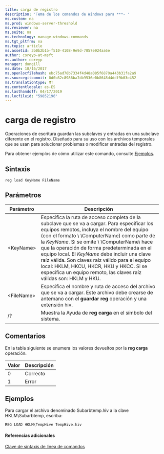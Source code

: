 ```yaml
---
title: carga de registro
description: 'Tema de los comandos de Windows para ***- '
ms.custom: na
ms.prod: windows-server-threshold
ms.reviewer: na
ms.suite: na
ms.technology: manage-windows-commands
ms.tgt_pltfrm: na
ms.topic: article
ms.assetid: 3b0b2b1b-f510-4108-9e9d-7057e924aa6e
author: coreyp-at-msft
ms.author: coreyp
manager: dongill
ms.date: 10/16/2017
ms.openlocfilehash: ebc75ad78b7334f4d48a085f6870a443b31fa2a9
ms.sourcegitcommit: 0d0b32c8986ba7db9536e0b8648d4ddf9b03e452
ms.translationtype: MT
ms.contentlocale: es-ES
ms.lasthandoff: 04/17/2019
ms.locfileid: "59852196"
---
```

# <a name="reg-load"></a>carga de registro



Operaciones de escritura guardan las subclaves y entradas en una subclave diferente en el registro. Diseñado para su uso con los archivos temporales que se usan para solucionar problemas o modificar entradas del registro.

Para obtener ejemplos de cómo utilizar este comando, consulte [Ejemplos](#BKMK_examples).

## <a name="syntax"></a>Sintaxis

```
reg load KeyName FileName
```

## <a name="parameters"></a>Parámetros

|Parámetro|Descripción|
|---------|-----------|
|\<KeyName>|Especifica la ruta de acceso completa de la subclave que se va a cargar. Para especificar los equipos remotos, incluya el nombre del equipo (con el formato \\ \\ComputerName\) como parte de la *KeyName*. Si se omite \\ \\ComputerName\ hace que la operación de forma predeterminada en el equipo local. El *KeyName* debe incluir una clave raíz válida. Son claves raíz válido para el equipo local: HKLM, HKCU, HKCR, HKU y HKCC. Si se especifica un equipo remoto, las claves raíz válidas son: HKLM y HKU.|
|\<FileName>|Especifica el nombre y ruta de acceso del archivo que se va a cargar. Este archivo debe crearse de antemano con el **guardar reg** operación y una extensión hiv.|
|/?|Muestra la Ayuda de **reg carga** en el símbolo del sistema.|

## <a name="remarks"></a>Comentarios

En la tabla siguiente se enumera los valores devueltos por la **reg carga** operación.

|Valor|Descripción|
|-----|-----------|
|0|Correcto|
|1|Error|

## <a name="BKMK_examples"></a>Ejemplos

Para cargar el archivo denominado Subarbtemp.hiv a la clave HKLM\Subarbtemp, escriba:
```
REG LOAD HKLM\TempHive TempHive.hiv
```

#### <a name="additional-references"></a>Referencias adicionales

[Clave de sintaxis de línea de comandos](command-line-syntax-key.md)